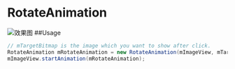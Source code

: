 # RotateAnimation
![效果图](http://img.blog.csdn.net/20160724184828378)
##Usage
```java
// mTargetBitmap is the image which you want to show after click.
RotateAnimation mRotateAnimation = new RotateAnimation(mImageView, mTargetBitmap);
mImageView.startAnimation(mRotateAnimation);
```